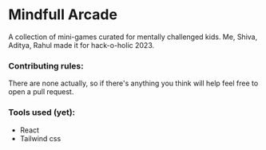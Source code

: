 # Mindfull Arcade

A collection of mini-games curated for mentally challenged kids. Me, Shiva, Aditya, Rahul made it for hack-o-holic 2023.

### Contributing rules:

There are none actually, so if there's anything you think will help feel free to open a pull request.

### Tools used (yet):

- React
- Tailwind css
